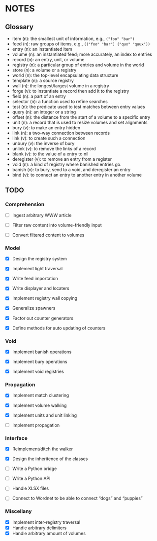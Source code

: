 NOTES
=====


Glossary
--------

- item (n): the smallest unit of information, e.g., `("foo" "bar")`
- feed (n): raw groups of items, e.g., `(("foo" "bar") ("qux" "quux"))`
- entry (n): an instantiated item
- volume (n): an instantiated feed; more accurately, an index to entries
- record (n): an entry, unit, or volume
- registry (n): a particular group of entries and volume in the world
- store (n): a volume or a registry
- world (n): the top-level encapsulating data structure
- template (n): a source registry
- wall (n): the longest/largest volume in a registry
- forge (v): to instantiate a record then add it to the registry
- field (n): a part of an entry
- selector (n): a function used to refine searches
- test (n): the predicate used to test matches between entry values
- query (n): an integer or a string
- offset (n): the distance from the start of a volume to a specific entry
- unit (n): a record that is used to resize volumes and set alignments
- bury (v): to make an entry hidden
- link (n): a two-way connection between records
- link (v): to create such a connection
- unbury (v): the inverse of bury
- unlink (v): to remove the links of a record
- blank (v): to the value of a entry to nil
- deregister (v): to remove an entry from a register
- void (n): a kind of registry where banished entries go.
- banish (v): to bury, send to a void, and deregister an entry
- bind (v): to connect an entry to another entry in another volume


TODO
----


### Comprehension

- [ ] Ingest arbitrary WWW article
- [ ] Filter raw content into volume-friendly input
- [ ] Convert filtered content to volumes


### Model

- [x] Design the registry system
- [x] Implement light traversal
- [x] Write feed importation
- [x] Write displayer and locaters
- [x] Implement registry wall copying
- [x] Generalize spawners
- [x] Factor out counter generators
- [x] Define methods for auto updating of counters


### Void

- [x] Implement banish operations
- [x] Implement bury operations
- [x] Implement void registries


### Propagation

- [x] Implement match clustering
- [x] Implement volume walking
- [x] Implement units and unit linking
- [ ] Implement propagation


### Interface

- [x] Reimplement/ditch the walker
- [x] Design the inheritence of the classes
- [ ] Write a Python bridge
- [ ] Write a Python API
- [ ] Handle XLSX files
- [ ] Connect to Wordnet to be able to connect “dogs” and “puppies”


### Miscellany

- [x] Implement inter-registry traversal
- [x] Handle arbitrary delimiters
- [x] Handle arbitrary amount of volumes
